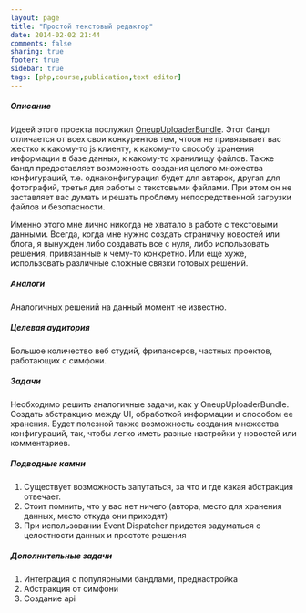 ```yaml
---
layout: page
title: "Простой текстовый редактор"
date: 2014-02-02 21:44
comments: false
sharing: true
footer: true
sidebar: true
tags: [php,course,publication,text editor]
---
```

##### Описание
Идеей этого проекта послужил [OneupUploaderBundle](https://github.com/1up-lab/OneupUploaderBundle).
Этот бандл отличается от всех свои конкурентов тем, чтоон не привязывает вас жестко к какому-то js клиенту,
к какому-то способу хранения информации в базе данных, к какому-то хранилищу файлов.
Также бандл предоставляет возможность создания целого множества конфигураций, т.е. однаконфигурация будет для автарок, другая для фотографий,
третья для работы с текстовыми файлами.
При этом он не заставляет вас думать и решать проблему непосредственной загрузки файлов и безопасности.

Именно этого мне лично никогда не хватало в работе с текстовыми данными. Всегда, когда мне нужно создать страничку новостей или блога,
я вынужден либо создавать все с нуля, либо использовать решения, привязанные к чему-то конкретно.
Или еще хуже, использовать различные сложные связки готовых решений.

##### Аналоги
Аналогичных решений на данный момент не известно.

##### Целевая аудитория
Большое количество веб студий, фрилансеров, частных проектов, работающих с симфони.

##### Задачи
Необходимо решить аналогичные задачи, как у OneupUploaderBundle. Создать абстракцию между UI, обработкой информации и способом ее хранения.
Будет полезной также возможность создания множества конфигураций, так, чтобы легко иметь разные настройки у новостей или комментариев.

##### Подводные камни
 1. Существует возможность запутаться, за что и где какая абстракция отвечает.
 2. Стоит помнить, что у вас нет ничего (автора, место для хранения данных, место откуда они приходят)
 3. При использовании Event Dispatcher придется задуматься о целостности данных и простоте решения

##### Дополнительные задачи
 1. Интеграция с популярными бандлами, преднастройка
 2. Абстракция от симфони
 2. Создание api

